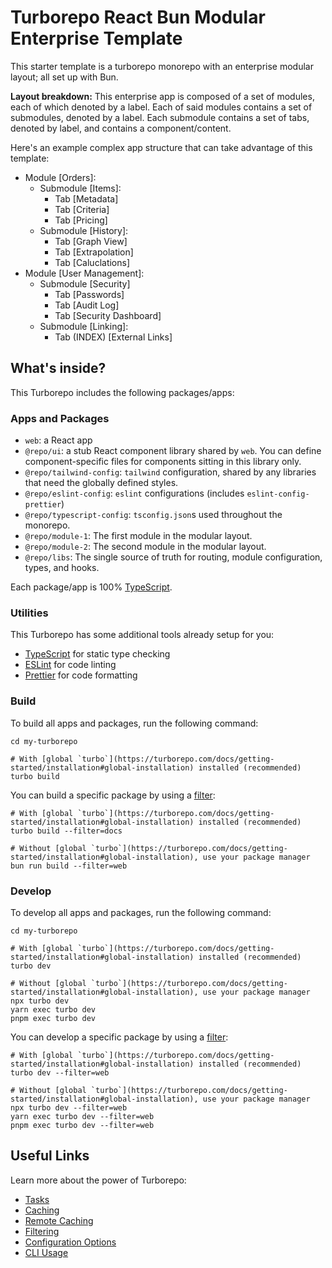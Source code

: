 # Turborepo React Bun Modular Enterprise Template

This starter template is a turborepo monorepo with an enterprise modular layout; all set up with Bun.

**Layout breakdown:** This enterprise app is composed of a set of modules, each of which denoted by a label. Each of said modules contains a set of submodules, denoted by a label. Each submodule contains a set of tabs, denoted by label, and contains a component/content.

Here's an example complex app structure that can take advantage of this template:

- Module [Orders]:
  - Submodule [Items]:
    - Tab [Metadata]
    - Tab [Criteria]
    - Tab [Pricing]
  - Submodule [History]:
    - Tab [Graph View]
    - Tab [Extrapolation]
    - Tab [Caluclations]
- Module [User Management]:
  - Submodule [Security]
    - Tab [Passwords]
    - Tab [Audit Log]
    - Tab [Security Dashboard]
  - Submodule [Linking]:
    - Tab (INDEX) [External Links]

## What's inside?

This Turborepo includes the following packages/apps:

### Apps and Packages

- `web`: a React app
- `@repo/ui`: a stub React component library shared by `web`. You can define component-specific files for components sitting in this library only.
- `@repo/tailwind-config`: `tailwind` configuration, shared by any libraries that need the globally defined styles.
- `@repo/eslint-config`: `eslint` configurations (includes `eslint-config-prettier`)
- `@repo/typescript-config`: `tsconfig.json`s used throughout the monorepo.
- `@repo/module-1`: The first module in the modular layout.
- `@repo/module-2`: The second module in the modular layout.
- `@repo/libs`: The single source of truth for routing, module configuration, types, and hooks.

Each package/app is 100% [TypeScript](https://www.typescriptlang.org/).

### Utilities

This Turborepo has some additional tools already setup for you:

- [TypeScript](https://www.typescriptlang.org/) for static type checking
- [ESLint](https://eslint.org/) for code linting
- [Prettier](https://prettier.io) for code formatting

### Build

To build all apps and packages, run the following command:

```
cd my-turborepo

# With [global `turbo`](https://turborepo.com/docs/getting-started/installation#global-installation) installed (recommended)
turbo build
```

You can build a specific package by using a [filter](https://turborepo.com/docs/crafting-your-repository/running-tasks#using-filters):

```
# With [global `turbo`](https://turborepo.com/docs/getting-started/installation#global-installation) installed (recommended)
turbo build --filter=docs

# Without [global `turbo`](https://turborepo.com/docs/getting-started/installation#global-installation), use your package manager
bun run build --filter=web
```

### Develop

To develop all apps and packages, run the following command:

```
cd my-turborepo

# With [global `turbo`](https://turborepo.com/docs/getting-started/installation#global-installation) installed (recommended)
turbo dev

# Without [global `turbo`](https://turborepo.com/docs/getting-started/installation#global-installation), use your package manager
npx turbo dev
yarn exec turbo dev
pnpm exec turbo dev
```

You can develop a specific package by using a [filter](https://turborepo.com/docs/crafting-your-repository/running-tasks#using-filters):

```
# With [global `turbo`](https://turborepo.com/docs/getting-started/installation#global-installation) installed (recommended)
turbo dev --filter=web

# Without [global `turbo`](https://turborepo.com/docs/getting-started/installation#global-installation), use your package manager
npx turbo dev --filter=web
yarn exec turbo dev --filter=web
pnpm exec turbo dev --filter=web
```

## Useful Links

Learn more about the power of Turborepo:

- [Tasks](https://turborepo.com/docs/crafting-your-repository/running-tasks)
- [Caching](https://turborepo.com/docs/crafting-your-repository/caching)
- [Remote Caching](https://turborepo.com/docs/core-concepts/remote-caching)
- [Filtering](https://turborepo.com/docs/crafting-your-repository/running-tasks#using-filters)
- [Configuration Options](https://turborepo.com/docs/reference/configuration)
- [CLI Usage](https://turborepo.com/docs/reference/command-line-reference)
